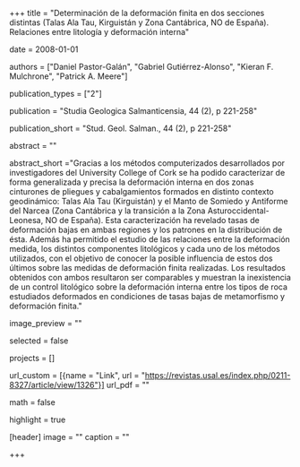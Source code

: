 +++
title = "Determinación de la deformación finita en dos secciones distintas (Talas Ala Tau, Kirguistán y Zona Cantábrica, NO de España). Relaciones entre litología y deformación interna"

date = 2008-01-01

authors = ["Daniel Pastor-Galán", "Gabriel Gutiérrez-Alonso", "Kieran F. Mulchrone", "Patrick A. Meere"]

publication_types = ["2"]

publication = "Studia Geologica Salmanticensia, 44 (2), p 221-258"

publication_short = "Stud. Geol. Salman., 44 (2), p 221-258"

abstract = ""

abstract_short ="Gracias a los métodos computerizados desarrollados por investigadores del University College of Cork se ha podido caracterizar de forma generalizada y precisa la deformación interna en dos zonas cinturones de pliegues y cabalgamientos formados en distinto contexto geodinámico: Talas Ala Tau (Kirguistán) y el Manto de Somiedo y Antiforme del Narcea (Zona Cantábrica y la transición a la Zona Asturoccidental-Leonesa, NO de España). Esta caracterización ha revelado tasas de deformación bajas en ambas regiones y los patrones en la distribución de ésta. Además ha permitido el estudio de las relaciones entre la deformación medida, los distintos componentes litológicos y cada uno de los métodos utilizados, con el objetivo de conocer la posible influencia de estos dos últimos sobre las medidas de deformación finita realizadas. Los resultados obtenidos con ambos resultaron ser comparables y muestran la inexistencia de un control litológico sobre la deformación interna entre los tipos de roca estudiados deformados en condiciones de tasas bajas de metamorfismo y deformación finita."

image_preview = ""

selected = false

projects = []

url_custom = [{name = "Link", url = "https://revistas.usal.es/index.php/0211-8327/article/view/1326"}]
url_pdf = ""

math = false

highlight = true

[header]
image = ""
caption = ""

+++
